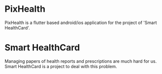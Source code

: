 # PixHealth

PixHealth is a flutter based android/ios application for the project of 'Smart HealthCard'.

# Smart HealthCard
Managing papers of health reports and prescriptions are much hard for us. Smart HealthCard is a project to deal with this problem. 
